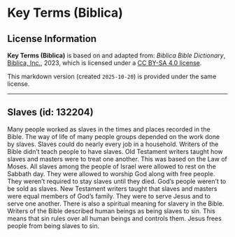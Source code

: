 # Key Terms (Biblica)

## License Information

**Key Terms (Biblica)** is based on and adapted from: _Biblica Bible Dictionary_, [Biblica, Inc.](https://www.biblica.com/), 2023, which is licensed under a [CC BY-SA 4.0 license](https://creativecommons.org/licenses/by-sa/4.0/legalcode.en).

This markdown version (created `2025-10-20`) is provided under the same license.



--------------------------------

## Slaves (id: 132204)

Many people worked as slaves in the times and places recorded in the Bible. The way of life of many people groups depended on the work done by slaves. Slaves could do nearly every job in a household. Writers of the Bible didn’t teach people to have slaves. Old Testament writers taught how slaves and masters were to treat one another. This was based on the Law of Moses. All slaves among the people of Israel were allowed to rest on the Sabbath day. They were allowed to worship God along with free people. They weren’t required to stay slaves until they died. God’s people weren’t to be sold as slaves. New Testament writers taught that slaves and masters were equal members of God’s family. They were to serve Jesus and to serve one another. There is also a spiritual meaning for slavery in the Bible. Writers of the Bible described human beings as being slaves to sin. This means that sin rules over all human beings and controls them. Jesus frees people from being slaves to sin.


